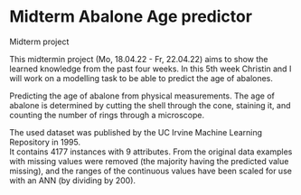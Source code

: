# Midterm Abalone Age predictor
Midterm project

This midtermin project (Mo, 18.04.22 - Fr, 22.04.22) aims to show the learned knowledge from the past four weeks. 
In this 5th week Christin and I will work on a modelling task to be able to predict the age of abalones. 

Predicting the age of abalone from physical measurements. The age of abalone is determined by cutting the shell through the cone, staining it, and counting the number of rings through a microscope. 

The used dataset was published by the UC Irvine Machine Learning Repository in 1995.  
It contains 4177 instances with 9 attributes. From the original data examples with missing values were removed (the majority having the predicted value missing), and the ranges of the continuous values have been scaled for use with an ANN (by dividing by 200).
